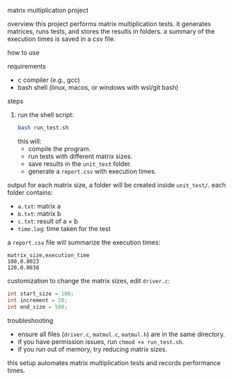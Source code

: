 matrix multiplication project

overview
this project performs matrix multiplication tests. it generates matrices, runs tests, and stores the results in folders. a summary of the execution times is saved in a csv file.

how to use

requirements
- c compiler (e.g., gcc)
- bash shell (linux, macos, or windows with wsl/git bash)

steps
1. run the shell script:
   ```bash
   bash run_test.sh
   ```
   this will:
   - compile the program.
   - run tests with different matrix sizes.
   - save results in the `unit_test` folder.
   - generate a `report.csv` with execution times.

output
for each matrix size, a folder will be created inside `unit_test/`. each folder contains:
- `a.txt`: matrix a
- `b.txt`: matrix b
- `c.txt`: result of a × b
- `time.log`: time taken for the test

a `report.csv` file will summarize the execution times:
```
matrix_size,execution_time
100,0.0023
120,0.0038
```

customization
to change the matrix sizes, edit `driver.c`:
```c
int start_size = 100;
int increment = 20;
int end_size = 500;
```

troubleshooting
- ensure all files (`driver.c`, `matmul.c`, `matmul.h`) are in the same directory.
- if you have permission issues, run `chmod +x run_test.sh`.
- if you run out of memory, try reducing matrix sizes.

this setup automates matrix multiplication tests and records performance times.